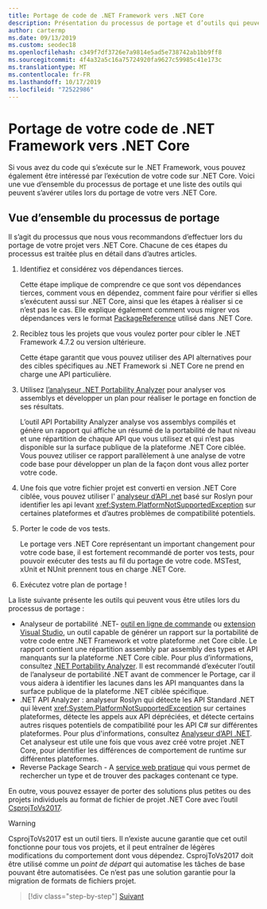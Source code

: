```yaml
---
title: Portage de code de .NET Framework vers .NET Core
description: Présentation du processus de portage et d’outils qui peuvent s’avérer utiles lors du portage d’un projet .NET Framework vers .NET Core.
author: cartermp
ms.date: 09/13/2019
ms.custom: seodec18
ms.openlocfilehash: c349f7df3726e7a9814e5ad5e738742ab1bb9ff8
ms.sourcegitcommit: 4f4a32a5c16a75724920fa9627c59985c41e173c
ms.translationtype: MT
ms.contentlocale: fr-FR
ms.lasthandoff: 10/17/2019
ms.locfileid: "72522986"
---
```

# <a name="port-your-code-from-net-framework-to-net-core"></a>Portage de votre code de .NET Framework vers .NET Core

Si vous avez du code qui s’exécute sur le .NET Framework, vous pouvez également être intéressé par l’exécution de votre code sur .NET Core. Voici une vue d’ensemble du processus de portage et une liste des outils qui peuvent s’avérer utiles lors du portage de votre vers .NET Core.

## <a name="overview-of-the-porting-process"></a>Vue d’ensemble du processus de portage

Il s’agit du processus que nous vous recommandons d’effectuer lors du portage de votre projet vers .NET Core. Chacune de ces étapes du processus est traitée plus en détail dans d’autres articles.

1. Identifiez et considérez vos dépendances tierces.

   Cette étape implique de comprendre ce que sont vos dépendances tierces, comment vous en dépendez, comment faire pour vérifier si elles s’exécutent aussi sur .NET Core, ainsi que les étapes à réaliser si ce n’est pas le cas. Elle explique également comment vous migrer vos dépendances vers le format [PackageReference](/nuget/consume-packages/package-references-in-project-files) utilisé dans .NET Core.

2. Reciblez tous les projets que vous voulez porter pour cibler le .NET Framework 4.7.2 ou version ultérieure.

   Cette étape garantit que vous pouvez utiliser des API alternatives pour des cibles spécifiques au .NET Framework si .NET Core ne prend en charge une API particulière.

3. Utilisez [l’analyseur .NET Portability Analyzer](../../standard/analyzers/portability-analyzer.md) pour analyser vos assemblys et développer un plan pour réaliser le portage en fonction de ses résultats.

   L’outil API Portability Analyzer analyse vos assemblys compilés et génère un rapport qui affiche un résumé de la portabilité de haut niveau et une répartition de chaque API que vous utilisez et qui n’est pas disponible sur la surface publique de la plateforme .NET Core ciblée. Vous pouvez utiliser ce rapport parallèlement à une analyse de votre code base pour développer un plan de la façon dont vous allez porter votre code.

4. Une fois que votre fichier projet est converti en version .NET Core ciblée, vous pouvez utiliser l' [analyseur d’API .net](../../standard/analyzers/api-analyzer.md) basé sur Roslyn pour identifier les api levant <xref:System.PlatformNotSupportedException> sur certaines plateformes et d’autres problèmes de compatibilité potentiels.

5. Porter le code de vos tests.

   Le portage vers .NET Core représentant un important changement pour votre code base, il est fortement recommandé de porter vos tests, pour pouvoir exécuter des tests au fil du portage de votre code. MSTest, xUnit et NUnit prennent tous en charge .NET Core.

6. Exécutez votre plan de portage !

La liste suivante présente les outils qui peuvent vous être utiles lors du processus de portage :

- Analyseur de portabilité .NET- [outil en ligne de commande](https://github.com/Microsoft/dotnet-apiport/releases) ou [extension Visual Studio](https://marketplace.visualstudio.com/items?itemName=ConnieYau.NETPortabilityAnalyzer), un outil capable de générer un rapport sur la portabilité de votre code entre .NET Framework et votre plateforme .net Core cible. Le rapport contient une répartition assembly par assembly des types et API manquants sur la plateforme .NET Core cible. Pour plus d’informations, consultez [.NET Portability Analyzer](../../standard/analyzers/portability-analyzer.md). Il est recommandé d’exécuter l’outil de l’analyseur de portabilité .NET avant de commencer le Portage, car il vous aidera à identifier les lacunes dans les API manquantes dans la surface publique de la plateforme .NET ciblée spécifique.
- .NET API Analyzer : analyseur Roslyn qui détecte les API Standard .NET qui lèvent <xref:System.PlatformNotSupportedException> sur certaines plateformes, détecte les appels aux API dépréciées, et détecte certains autres risques potentiels de compatibilité pour les API C# sur différentes plateformes. Pour plus d'informations, consultez [Analyseur d’API .NET](../../standard/analyzers/api-analyzer.md). Cet analyseur est utile une fois que vous avez créé votre projet .NET Core, pour identifier les différences de comportement de runtime sur différentes plateformes.
- Reverse Package Search - A [service web pratique](https://packagesearch.azurewebsites.net) qui vous permet de rechercher un type et de trouver des packages contenant ce type.

En outre, vous pouvez essayer de porter des solutions plus petites ou des projets individuels au format de fichier de projet .NET Core avec l’outil [CsprojToVs2017](https://github.com/hvanbakel/CsprojToVs2017).

> [!WARNING]
> CsprojToVs2017 est un outil tiers. Il n’existe aucune garantie que cet outil fonctionne pour tous vos projets, et il peut entraîner de légères modifications du comportement dont vous dépendez. CsprojToVs2017 doit être utilisé comme un _point de départ_ qui automatise les tâches de base pouvant être automatisées. Ce n’est pas une solution garantie pour la migration de formats de fichiers projet.

>[!div class="step-by-step"]
>[Suivant](net-framework-tech-unavailable.md)
